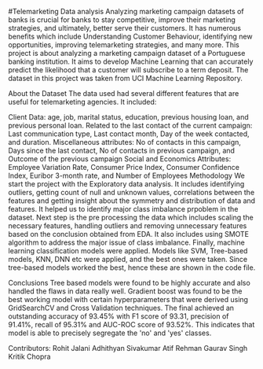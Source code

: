 #Telemarketing Data analysis
Analyzing marketing campaign datasets of banks is crucial for banks to stay competitive, improve their marketing strategies, and ultimately, better serve their customers. It has numerous benefits which include Understanding Customer Behaviour, identifying new opportunities, improving telemarketing strategies, and many more. This project is about analyzing a marketing campaign dataset of a Portuguese banking institution. It aims to develop Machine Learning that can accurately predict the likelihood that a customer will subscribe to a term deposit. The dataset in this project was taken from UCI Machine Learning Repository.

About the Dataset
The data used had several different features that are useful for telemarketing agencies. It included:

Client Data: age, job, marital status, education, previous housing loan, and previous personal loan.
Related to the last contact of the current campaign: Last communication type, Last contact month, Day of the week contacted, and duration.
Miscellaneous attributes: No of contacts in this campaign, Days since the last contact, No of contacts in previous campaign, and Outcome of the previous campaign
Social and Economics Attributes: Employee Variation Rate, Consumer Price Index, Consumer Confidence Index, Euribor 3-month rate, and Number of Employees
Methodology
We start the project with the Exploratory data analysis. It includes identifying outliers, getting count of null and unknown values, correlations between the features and getting insight about the symmetry and distribution of data and features. It helped us to identify major class imbalance prpoblem in the dataset. Next step is the pre processing the data which includes scaling the necessary features, handling outliers and removing unnecessary features based on the conclusion obtained from EDA. It also includes using SMOTE algorithm to address the major issue of class imbalance. Finally, machine learning classification models were applied. Models like SVM, Tree-based models, KNN, DNN etc were applied, and the best ones were taken. Since tree-based models worked the best, hence these are shown in the code file.

Conclusions
Tree based models were found to be highly accurate and also handled the flaws in data really well. Gradient boost was found to be the best working model with certain hyperparameters that were derived using GridSearchCV and Cross Validation techniques. The final achieved an outstanding accuracy of 93.45% with F1 score of 93.31, precision of 91.41%, recall of 95.31% and AUC-ROC score of 93.52%. This indicates that model is able to precisely segregate the 'no' and 'yes' classes.

Contributors:
Rohit Jalani
Adhithyan Sivakumar
Atif Rehman
Gaurav Singh
Kritik Chopra
